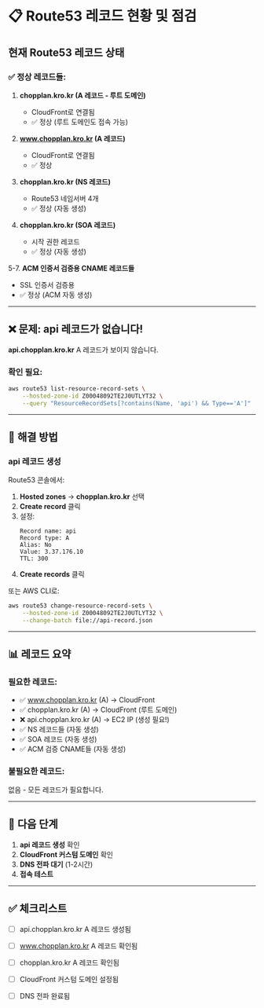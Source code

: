 # 📋 Route53 레코드 현황 및 점검

## 현재 Route53 레코드 상태

### ✅ 정상 레코드들:

1. **chopplan.kro.kr (A 레코드 - 루트 도메인)**
   - CloudFront로 연결됨
   - ✅ 정상 (루트 도메인도 접속 가능)

2. **www.chopplan.kro.kr (A 레코드)**
   - CloudFront로 연결됨
   - ✅ 정상

3. **chopplan.kro.kr (NS 레코드)**
   - Route53 네임서버 4개
   - ✅ 정상 (자동 생성)

4. **chopplan.kro.kr (SOA 레코드)**
   - 시작 권한 레코드
   - ✅ 정상 (자동 생성)

5-7. **ACM 인증서 검증용 CNAME 레코드들**
   - SSL 인증서 검증용
   - ✅ 정상 (ACM 자동 생성)

---

## ❌ 문제: api 레코드가 없습니다!

**api.chopplan.kro.kr** A 레코드가 보이지 않습니다.

### 확인 필요:
```bash
aws route53 list-resource-record-sets \
    --hosted-zone-id Z00048092TE2J0UTLYT32 \
    --query "ResourceRecordSets[?contains(Name, 'api') && Type=='A']"
```

---

## 🔧 해결 방법

### api 레코드 생성

Route53 콘솔에서:
1. **Hosted zones** → **chopplan.kro.kr** 선택
2. **Create record** 클릭
3. 설정:
   ```
   Record name: api
   Record type: A
   Alias: No
   Value: 3.37.176.10
   TTL: 300
   ```
4. **Create records** 클릭

또는 AWS CLI로:
```bash
aws route53 change-resource-record-sets \
    --hosted-zone-id Z00048092TE2J0UTLYT32 \
    --change-batch file://api-record.json
```

---

## 📊 레코드 요약

### 필요한 레코드:
- ✅ www.chopplan.kro.kr (A) → CloudFront
- ✅ chopplan.kro.kr (A) → CloudFront (루트 도메인)
- ❌ api.chopplan.kro.kr (A) → EC2 IP (생성 필요!)
- ✅ NS 레코드들 (자동 생성)
- ✅ SOA 레코드 (자동 생성)
- ✅ ACM 검증 CNAME들 (자동 생성)

### 불필요한 레코드:
없음 - 모든 레코드가 필요합니다.

---

## 🎯 다음 단계

1. **api 레코드 생성** 확인
2. **CloudFront 커스텀 도메인** 확인
3. **DNS 전파 대기** (1-2시간)
4. **접속 테스트**

---

## ✅ 체크리스트

- [ ] api.chopplan.kro.kr A 레코드 생성됨
- [ ] www.chopplan.kro.kr A 레코드 확인됨
- [ ] chopplan.kro.kr A 레코드 확인됨
- [ ] CloudFront 커스텀 도메인 설정됨
- [ ] DNS 전파 완료됨

